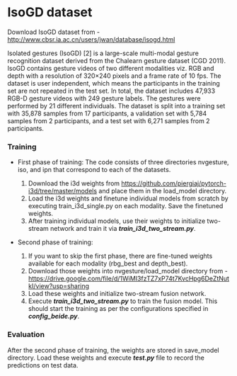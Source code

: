 # IsoGD dataset

Download IsoGD dataset from - http://www.cbsr.ia.ac.cn/users/jwan/database/isogd.html

Isolated gestures (IsoGD) [2]  is a large-scale multi-modal gesture recognition dataset derived from the Chalearn gesture dataset (CGD 2011). IsoGD contains gesture videos of two different modalities viz. RGB and depth with a resolution of 320×240 pixels and a frame rate of 10 fps. The dataset is user independent, which means the participants in the training set are not repeated in the test set. In total, the dataset includes 47,933 RGB-D gesture videos with 249 gesture labels. The gestures were performed by 21 different individuals. The dataset is split into a training set with 35,878 samples from 17 participants, a validation set with 5,784 samples from 2 participants, and a test set with 6,271 samples from 2 participants.


### Training

- First phase of training:
   The code consists of three directories nvgesture, iso, and ipn that correspond to each of the datasets.
   1. Download the i3d weights from https://github.com/piergiaj/pytorch-i3d/tree/master/models and place them in the load_model directory. 
   2. Load the i3d weights and finetune individual models from scratch by executing train_i3d_single.py on each modality. Save the finetuned weights.
   3. After training individual models, use their weights to initialize two-stream network and train it via <b><i>train_i3d_two_stream.py</i></b>.
      
- Second phase of training:  
   1. If you want to skip the first phase, there are fine-tuned weights available for each modality (rbg_best and depth_best).
   2. Download those weights into nvgesture/load_model directory from - 
      https://drive.google.com/file/d/1WiMI3fzTZ7xP74t7KvcHpg6DeZtNutkI/view?usp=sharing
   3. Load these weights and initialize two-stream fusion network. 
   4. Execute <b><i>train_i3d_two_stream.py</i></b> to train the fusion model.
      This should start the training as per the configurations specified in <b><i>config_beide.py</i></b>.

### Evaluation

After the second phase of training, the weights are stored in save_model directory.
Load these weights and execute <b><i>test.py</i></b> file to record the predictions on test data.
